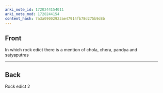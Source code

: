 ```yaml
---
anki_note_id: 1720244154011
anki_note_mod: 1720244154
content_hash: 7a3a09002923ae47914fb78d275b9d8b
---
```


## Front

In which rock edict there is a mention of chola, chera, pandya and satyaputras

<hr/>

## Back

Rock edict 2